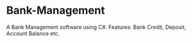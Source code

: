 # Bank-Management
A Bank Management software using C#. Features: Bank Credit, Deposit, Account Balance etc.
